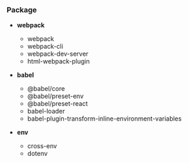 ### Package

-   **webpack**

    -   webpack
    -   webpack-cli
    -   webpack-dev-server
    -   html-webpack-plugin

-   **babel**

    -   @babel/core
    -   @babel/preset-env
    -   @babel/preset-react
    -   babel-loader
    -   babel-plugin-transform-inline-environment-variables

-   **env**
    -   cross-env
    -   dotenv
